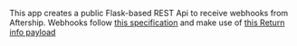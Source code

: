 This app creates a public Flask-based REST Api to receive webhooks from Aftership.
Webhooks follow [this specification](https://www.aftership.com/docs/returns/webhook/webhook-overview) and make use of [this Return info payload](https://www.aftership.com/docs/returns/model/resource/return)
